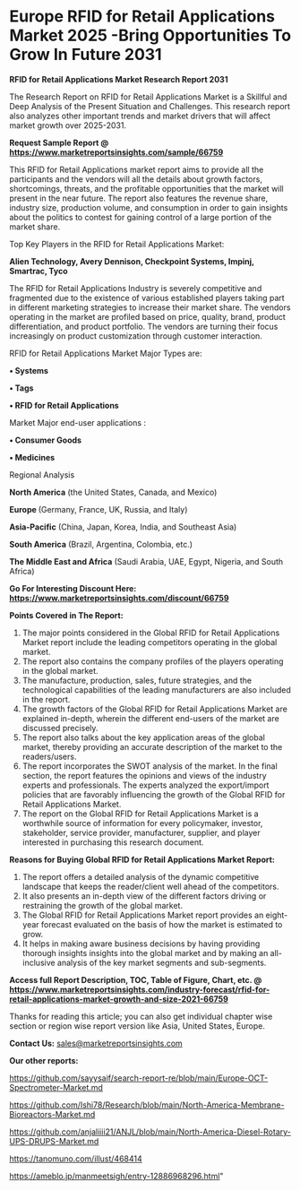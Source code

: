 # Europe RFID for Retail Applications Market 2025 -Bring Opportunities To Grow In Future 2031

<strong>RFID for Retail Applications Market Research Report 2031</strong>

The Research Report on RFID for Retail Applications Market is a Skillful and Deep Analysis of the Present Situation and Challenges. This research report also analyzes other important trends and market drivers that will affect market growth over 2025-2031.

<strong>Request Sample Report @ <a href=https://www.marketreportsinsights.com/sample/66759>https://www.marketreportsinsights.com/sample/66759</a></strong>

This RFID for Retail Applications market report aims to provide all the participants and the vendors will all the details about growth factors, shortcomings, threats, and the profitable opportunities that the market will present in the near future. The report also features the revenue share, industry size, production volume, and consumption in order to gain insights about the politics to contest for gaining control of a large portion of the market share.

Top Key Players in the RFID for Retail Applications Market:

<strong>Alien Technology, Avery Dennison, Checkpoint Systems, Impinj, Smartrac, Tyco</strong>

The RFID for Retail Applications Industry is severely competitive and fragmented due to the existence of various established players taking part in different marketing strategies to increase their market share. The vendors operating in the market are profiled based on price, quality, brand, product differentiation, and product portfolio. The vendors are turning their focus increasingly on product customization through customer interaction.

RFID for Retail Applications Market Major Types are:

<strong>• Systems

• Tags

• RFID for Retail Applications</strong>

Market Major end-user applications :

<strong>• Consumer Goods

• Medicines</strong>

Regional Analysis

</u><strong><b>North America</b></strong> (the United States, Canada, and Mexico)

<strong><b>Europe </b></strong>(Germany, France, UK, Russia, and Italy)

<strong><b>Asia-Pacific</b></strong> (China, Japan, Korea, India, and Southeast Asia)

<strong><b>South America</b></strong> (Brazil, Argentina, Colombia, etc.)

<strong><b>The Middle East and Africa</b></strong> (Saudi Arabia, UAE, Egypt, Nigeria, and South Africa)

<strong>Go For Interesting Discount Here: <a href=https://www.marketreportsinsights.com/discount/66759>https://www.marketreportsinsights.com/discount/66759</a></strong>

<strong>Points Covered in The Report:</strong>
<ol>
  <li>The major points considered in the Global RFID for Retail Applications Market report include the leading competitors operating in the global market.</li>
  <li>The report also contains the company profiles of the players operating in the global market.</li>
  <li>The manufacture, production, sales, future strategies, and the technological capabilities of the leading manufacturers are also included in the report.</li>
  <li>The growth factors of the Global RFID for Retail Applications Market are explained in-depth, wherein the different end-users of the market are discussed precisely.</li>
  <li>The report also talks about the key application areas of the global market, thereby providing an accurate description of the market to the readers/users.</li>
  <li>The report incorporates the SWOT analysis of the market. In the final section, the report features the opinions and views of the industry experts and professionals. The experts analyzed the export/import policies that are favorably influencing the growth of the Global RFID for Retail Applications Market.</li>
  <li>The report on the Global RFID for Retail Applications Market is a worthwhile source of information for every policymaker, investor, stakeholder, service provider, manufacturer, supplier, and player interested in purchasing this research document.</li>
</ol>
<strong>Reasons for Buying Global RFID for Retail Applications Market Report:</strong>

<ol>
  <li>The report offers a detailed analysis of the dynamic competitive landscape that keeps the reader/client well ahead of the competitors.</li>
  <li>It also presents an in-depth view of the different factors driving or restraining the growth of the global market.</li>
  <li>The Global RFID for Retail Applications Market report provides an eight-year forecast evaluated on the basis of how the market is estimated to grow.</li>
  <li>It helps in making aware business decisions by having providing thorough insights insights into the global market and by making an all-inclusive analysis of the key market segments and sub-segments.</li>
</ol>
<strong>Access full Report Description, TOC, Table of Figure, Chart, etc. @ <a href=https://www.marketreportsinsights.com/industry-forecast/rfid-for-retail-applications-market-growth-and-size-2021-66759>https://www.marketreportsinsights.com/industry-forecast/rfid-for-retail-applications-market-growth-and-size-2021-66759</a></strong>


Thanks for reading this article; you can also get individual chapter wise section or region wise report version like Asia, United States, Europe.

<strong>Contact Us:</strong>
sales@marketreportsinsights.com

<strong>Our other reports:</strong>

<a href=https://github.com/sayysaif/search-report-re/blob/main/Europe-OCT-Spectrometer-Market.md>https://github.com/sayysaif/search-report-re/blob/main/Europe-OCT-Spectrometer-Market.md</a>

<a href=https://github.com/Ishi78/Research/blob/main/North-America-Membrane-Bioreactors-Market.md>https://github.com/Ishi78/Research/blob/main/North-America-Membrane-Bioreactors-Market.md</a>

<a href=https://github.com/anjaliiii21/ANJL/blob/main/North-America-Diesel-Rotary-UPS-DRUPS-Market.md>https://github.com/anjaliiii21/ANJL/blob/main/North-America-Diesel-Rotary-UPS-DRUPS-Market.md</a>

<a href=https://tanomuno.com/illust/468414>https://tanomuno.com/illust/468414</a>

<a href=https://ameblo.jp/manmeetsigh/entry-12886968296.html>https://ameblo.jp/manmeetsigh/entry-12886968296.html</a>"

